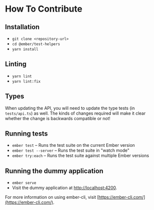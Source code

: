 # How To Contribute

## Installation

* `git clone <repository-url>`
* `cd @ember/test-helpers`
* `yarn install`

## Linting

* `yarn lint`
* `yarn lint:fix`

## Types

When updating the API, you will need to update the type tests (in `tests/api.ts`) as well. The kinds of changes required will make it clear whether the change is backwards compatible or not!

## Running tests

* `ember test` – Runs the test suite on the current Ember version
* `ember test --server` – Runs the test suite in "watch mode"
* `ember try:each` – Runs the test suite against multiple Ember versions

## Running the dummy application

* `ember serve`
* Visit the dummy application at [http://localhost:4200](http://localhost:4200).

For more information on using ember-cli, visit [https://ember-cli.com/](https://ember-cli.com/).
